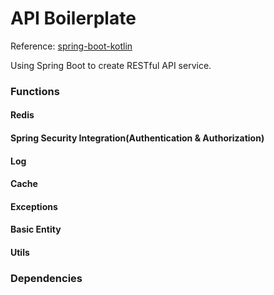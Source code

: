 # API Boilerplate

Reference: [spring-boot-kotlin](https://spring.io/guides/tutorials/spring-boot-kotlin/)

Using Spring Boot to create RESTful API service.

### Functions

#### Redis

#### Spring Security Integration(Authentication & Authorization)

#### Log

#### Cache

#### Exceptions

#### Basic Entity

#### Utils

### Dependencies
